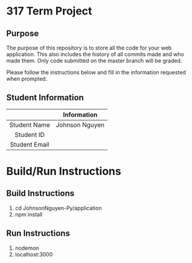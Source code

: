 # 317 Term Project

## Purpose

The purpose of this repository is to store all the code for your web application. This also includes the history of all commits made and who made them. Only code submitted on the master branch will be graded.

Please follow the instructions below and fill in the information requested when prompted.

## Student Information

|               | Information   |
|:-------------:|:-------------:|
| Student Name  | Johnson Nguyen     |
| Student ID    |       |
| Student Email |    |



# Build/Run Instructions

## Build Instructions
1. cd JohnsonNguyen-Py/application
2. npm install

## Run Instructions
1. nodemon
2. localhost:3000 
